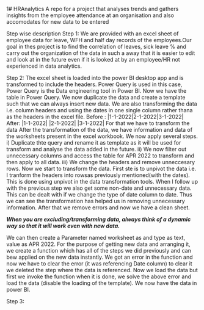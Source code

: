 1# HRAnalytics
A repo for a project that analyses trends and gathers insights from the employee attendance at an organisation and also accomodates for new data to be entered

Step wise description 
Step 1:
We are provided with an excel sheet of employee data for leave, WFH and half day records of the employees.Our goal in thes project is to find the correlation of leaves,
sick leave % and carry out the organization of the data in such a away that it is easier to edit and look at in the future even if it is looked at by an employee/HR not
experienced in data analytics.

Step 2:
The excel sheet is loaded into the power BI desktop app and is transformed to include the headers. Power Query is used in this case, Power Query is the Data engineering
tool in Power BI.
Now we have the table in Power Query. We now duplicate the data and create a template such that we can always insert new data. We are also transforming the data i.e.
column headers and using the dates in one single column rather thana as the headers in the excel file.
Before : 
              |1-1-2022|2-1-2022|3-1-2022|
After:
              |1-1-2022|
              |2-1-2022|
              |3-1-2022|
For that we have to transform the data
After the transformation of the data, we have information and data of the worksheets present in the excel workbook. We now apply several steps.
  i) Duplicate thte query and rename it as template as it will be used for transform and analyse the data added in the future.
 ii) We now filter out unnecessary columns and access the table for APR 2022 to transform and then apply to all data.
iii) We change the headers and remove unneccesary rows.
Now we start to transform the data. First ste is to unpivot the data i.e. I tranform the headers into rowsas previously mentioned(with the dates).
This is done using unpivot in the data transformation tools.
When I follow up with the previous step we also get some non-date and unnecessary data. This can be dealt with if we change the type of date column to date. Thus we can see
the transformation has helped us in removing unnecessary information.
After that we remove errors and now we have a clean sheet.

***When you are excluding/transforming data, always think of a dynamic way so that it will work even with new data.***

We can then create a Parameter named worksheet as and type as text, value as APR 2022.
For the purpose of getting new data and arranging it, we create a function which has all of the steps we did previously and can bew applied on the new data instantly.
We got an error in the function and now we have to clear the error (it was referencing Date column) to clear it we deleted the step where the data is referenced.
Now we load the data but first we invoke the function when it is done, we solve the above error and load the data (disable the loading of the template). We now
have the data in power BI.

 Step 3:
 
